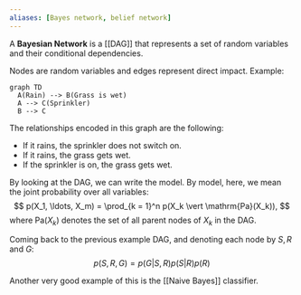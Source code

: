 ```yaml
---
aliases: [Bayes network, belief network]
---
```


A __Bayesian Network__ is a [[DAG]] that represents a set of random variables and their conditional dependencies.

Nodes are random variables and edges represent direct impact. Example:

```mermaid
graph TD
  A(Rain) --> B(Grass is wet)
  A --> C(Sprinkler)
  B --> C
```

The relationships encoded in this graph are the following:
- If it rains, the sprinkler does not switch on.
- If it rains, the grass gets wet.
- If the sprinkler is on, the grass gets wet.

By looking at the DAG, we can write the model. By model, here, we mean the joint probability over all variables:
$$
p(X_1, \ldots, X_m) = \prod_{k = 1}^n p(X_k \vert \mathrm{Pa}(X_k)),
$$
where $\mathrm{Pa}(X_k)$ denotes the set of all parent nodes of $X_k$ in the DAG.

Coming back to the previous example DAG, and denoting each node by $S, R$ and $G$:
$$
p(S, R, G) = p(G \vert S, R) p(S \vert R) p(R)
$$

Another very good example of this is the [[Naive Bayes]] classifier.

